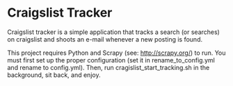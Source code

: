 Craigslist Tracker
=========

Craigslist tracker is a simple application that tracks a search (or searches) on craigslist and shoots an e-mail whenever a new posting is found.

This project requires Python and Scrapy (see: http://scrapy.org/) to run. You must first set up the proper configuration (set it in rename_to_config.yml and rename to config.yml). Then, run cragislist_start_tracking.sh in the background, sit back, and enjoy.
